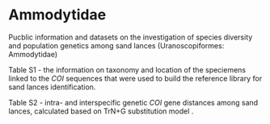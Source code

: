 # Ammodytidae
Pucblic information and datasets on the investigation of species diversity and population genetics among sand lances (Uranoscopiformes: Ammodytidae)

Table S1 - the information on taxonomy and location of the speciemens linked to the *COI* sequences that were used to build the reference library for sand lances identification.

Table S2 - intra- and interspecific genetic *COI* gene distances among sand lances, calculated based on TrN+G substitution model .
